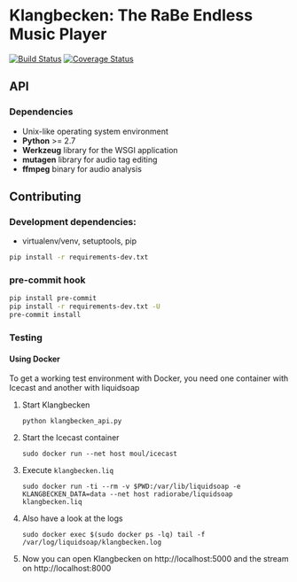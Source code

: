 # Klangbecken: The RaBe Endless Music Player

[![Build Status](https://travis-ci.org/radiorabe/klangbecken.svg)](https://travis-ci.org/radiorabe/klangbecken)
[![Coverage Status](https://codecov.io/gh/radiorabe/klangbecken/branch/master/graph/badge.svg)](https://codecov.io/gh/radiorabe/klangbecken)

## API

### Dependencies

* Unix-like operating system environment
* **Python** >= 2.7
* **Werkzeug** library for the WSGI application
* **mutagen** library for audio tag editing
* **ffmpeg** binary for audio analysis

## Contributing

### Development dependencies:

 * virtualenv/venv, setuptools, pip

```bash
pip install -r requirements-dev.txt
```

### pre-commit hook

```bash
pip install pre-commit
pip install -r requirements-dev.txt -U
pre-commit install
```

### Testing

#### Using Docker

To get a working test environment with Docker, you need one container with Icecast and another with liquidsoap

1. Start Klangbecken
    ```
    python klangbecken_api.py
    ```
2. Start the Icecast container
    ```
    sudo docker run --net host moul/icecast
    ```
3. Execute `klangbecken.liq`
    ```
    sudo docker run -ti --rm -v $PWD:/var/lib/liquidsoap -e KLANGBECKEN_DATA=data --net host radiorabe/liquidsoap klangbecken.liq
    ```
4. Also have a look at the logs
    ```
    sudo docker exec $(sudo docker ps -lq) tail -f /var/log/liquidsoap/klangbecken.log
    ```
5. Now you can open Klangbecken on http://localhost:5000 and the stream on http://localhost:8000
